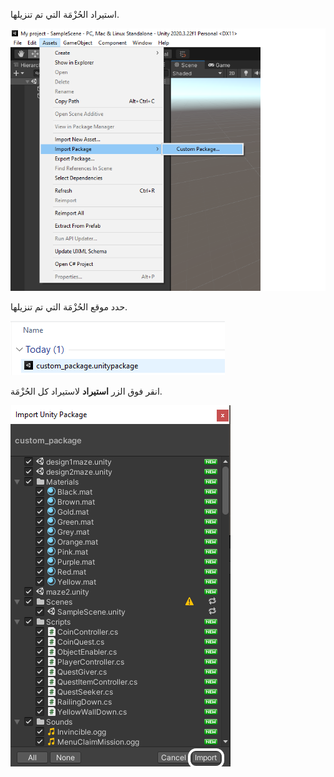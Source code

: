 استيراد الحُزْمَة التي تم تنزيلها.

![قائمة الأصول المعروضة تظهر مع عرض حُزْمَة الاستيراد وخيارات الحُزْمَة المخصصة.](images/import_package.png)

حدد موقع الحُزْمَة التي تم تنزيلها.

![يظهر مستكشف الملفات موضح "حُزْمَة_ موحدة_ مخصصة معروضة.](images/choose_custom_package.png)

انقر فوق الزر **استيراد** لاستيراد كل الحُزْمَة.

![تظهر قائمة "استيراد حُزْمَة الوحدة" مع تمييز الزر "استيراد".](images/import_all.png)
